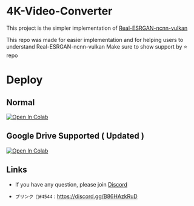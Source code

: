 # 4K-Video-Converter

This project is the simpler implementation of [Real-ESRGAN-ncnn-vulkan](https://github.com/xinntao/Real-ESRGAN-ncnn-vulkan#computer-usages)

This repo was made for easier implementation and for helping users to understand Real-ESRGAN-ncnn-vulkan
Make sure to show support by ⭐ repo

# Deploy

## Normal

[![Open In Colab](https://colab.research.google.com/assets/colab-badge.svg)](https://colab.research.google.com/github/BLINK-SG/4K-Video-Converter/blob/main/4K%20Video%20Collab%20Render.ipynb)

## Google Drive Supported ( Updated )

[![Open In Colab](https://colab.research.google.com/assets/colab-badge.svg)](https://colab.research.google.com/github/BLINK-SG/4K-Video-Converter/blob/main/4K%20Vide%20Render%20Drive_HD.ipynb)




## Links

* If you have any question, please join [Discord](https://discord.gg/B86HAzkRuD)


 * `ブリンク 💫#4544` : <https://discord.gg/B86HAzkRuD>





